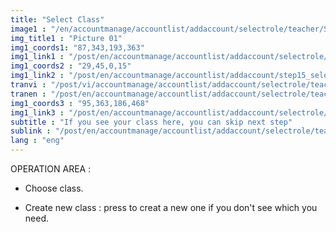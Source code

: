 ```yaml
---
title: "Select Class"
image1 : "/en/accountmanage/accountlist/addaccount/selectrole/teacher/SelectClass_2.png"
img_title1 : "Picture 01"
img1_coords1: "87,343,193,363"
img1_link1 : "/post/en/accountmanage/accountlist/addaccount/selectrole/teacher/selectclass/step20_create_new_class/"
img1_coords2 : "29,45,0,15"
img1_link2 : "/post/en/accountmanage/accountlist/addaccount/step15_select_role/"
tranvi : "/post/vi/accountmanage/accountlist/addaccount/selectrole/teacher/step19_select_class_2/"
tranen : "/post/en/accountmanage/accountlist/addaccount/selectrole/teacher/step19_select_class_2/"
img1_coords3 : "95,363,186,468"
img1_link3 : "/post/en/accountmanage/accountlist/addaccount/selectrole/teacher/step21_imfomation_teacher/"
subtitle : "If you see your class here, you can skip next step"
sublink : "/post/en/accountmanage/accountlist/addaccount/selectrole/teacher/step21_imfomation_teacher/"
lang : "eng"
---
```

OPERATION AREA :

- Choose class.

- Create new class : press to creat a new one if you don't see which you need.

